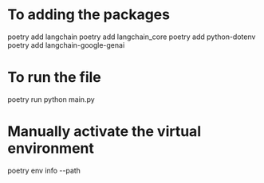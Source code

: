# To adding the packages
poetry add langchain
poetry add langchain_core
poetry add python-dotenv
poetry add langchain-google-genai

 
# To run the file
poetry run python main.py

# Manually activate the virtual environment
poetry env info --path